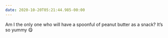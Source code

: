 ```yaml
---
date: 2020-10-20T05:21:44.985-00:00
---
```

Am I the only one who will have a spoonful of peanut butter as a snack? It’s so yummy 😋 
